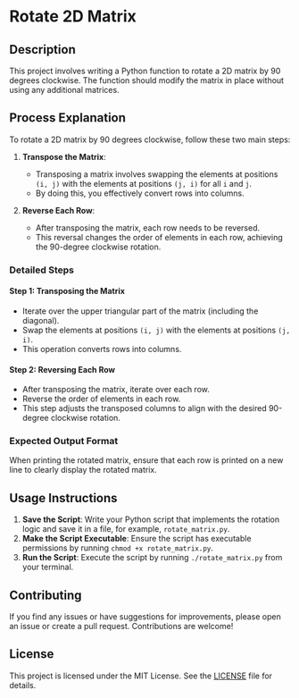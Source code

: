 # Rotate 2D Matrix

## Description

This project involves writing a Python function to rotate a 2D matrix by 90 degrees clockwise. The function should modify the matrix in place without using any additional matrices.

## Process Explanation

To rotate a 2D matrix by 90 degrees clockwise, follow these two main steps:

1. **Transpose the Matrix**:
    - Transposing a matrix involves swapping the elements at positions `(i, j)` with the elements at positions `(j, i)` for all `i` and `j`.
    - By doing this, you effectively convert rows into columns.

2. **Reverse Each Row**:
    - After transposing the matrix, each row needs to be reversed.
    - This reversal changes the order of elements in each row, achieving the 90-degree clockwise rotation.

### Detailed Steps

#### Step 1: Transposing the Matrix

- Iterate over the upper triangular part of the matrix (including the diagonal).
- Swap the elements at positions `(i, j)` with the elements at positions `(j, i)`.
- This operation converts rows into columns.

#### Step 2: Reversing Each Row

- After transposing the matrix, iterate over each row.
- Reverse the order of elements in each row.
- This step adjusts the transposed columns to align with the desired 90-degree clockwise rotation.

### Expected Output Format

When printing the rotated matrix, ensure that each row is printed on a new line to clearly display the rotated matrix.

## Usage Instructions

1. **Save the Script**: Write your Python script that implements the rotation logic and save it in a file, for example, `rotate_matrix.py`.
2. **Make the Script Executable**: Ensure the script has executable permissions by running `chmod +x rotate_matrix.py`.
3. **Run the Script**: Execute the script by running `./rotate_matrix.py` from your terminal.


## Contributing

If you find any issues or have suggestions for improvements, please open an issue or create a pull request. Contributions are welcome!

## License

This project is licensed under the MIT License. See the [LICENSE](LICENSE) file for details.
